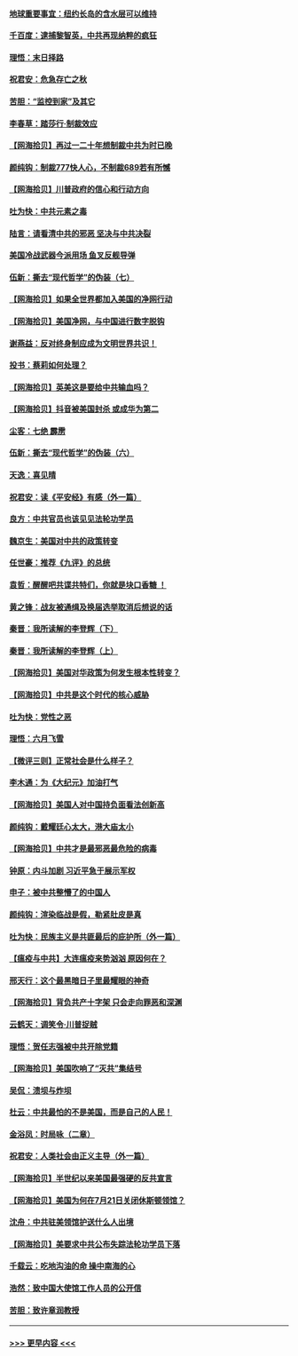 #### [地球重要事宜：纽约长岛的含水层可以维持](../pages/nsc993/n12321844.md?t=08111651) 
#### [千百度：逮捕黎智英，中共再现纳粹的疯狂](../pages/nsc993/n12321777.md?t=08111651) 
#### [理悟：末日择路](../pages/nsc993/n12320812.md?t=08111651) 
#### [祝君安：危急存亡之秋](../pages/nsc993/n12320795.md?t=08111651) 
#### [苦胆：“监控到家”及其它](../pages/nsc993/n12320751.md?t=08111651) 
#### [李春草：踏莎行·制裁效应](../pages/nsc993/n12318290.md?t=08111651) 
#### [【网海拾贝】再过一二十年想制裁中共为时已晚](../pages/nsc993/n12318195.md?t=08111651) 
#### [颜纯钩：制裁777快人心，不制裁689若有所憾](../pages/nsc993/n12316912.md?t=08111651) 
#### [【网海拾贝】川普政府的信心和行动方向](../pages/nsc993/n12316673.md?t=08111651) 
#### [吐为快：中共元素之毒](../pages/nsc993/n12316547.md?t=08111651) 
#### [陆言：请看清中共的邪恶 坚决与中共决裂](../pages/nsc993/n12315784.md?t=08111651) 
#### [美国冷战武器今派用场 鱼叉反舰导弹](../pages/nsc993/n12316258.md?t=08111651) 
#### [伍新：撕去“现代哲学”的伪装（七）](../pages/nsc993/n12315846.md?t=08111651) 
#### [【网海拾贝】如果全世界都加入美国的净网行动](../pages/nsc993/n12315588.md?t=08111651) 
#### [【网海拾贝】美国净网，与中国进行数字脱钩](../pages/nsc993/n12312813.md?t=08111651) 
#### [谢燕益：反对终身制应成为文明世界共识！](../pages/nsc993/n12310465.md?t=08111651) 
#### [投书：蔡莉如何处理？](../pages/nsc993/n12310224.md?t=08111651) 
#### [【网海拾贝】英美这是要给中共输血吗？](../pages/nsc993/n12307646.md?t=08111651) 
#### [【网海拾贝】抖音被美国封杀 或成华为第二](../pages/nsc993/n12305277.md?t=08111651) 
#### [尘客：七绝 霹雳](../pages/nsc993/n12304053.md?t=08111651) 
#### [伍新：撕去“现代哲学”的伪装（六）](../pages/nsc993/n12303243.md?t=08111651) 
#### [天逸：喜见晴](../pages/nsc993/n12303226.md?t=08111651) 
#### [祝君安：读《平安经》有感（外一篇）](../pages/nsc993/n12303170.md?t=08111651) 
#### [良方：中共官员也该见见法轮功学员](../pages/nsc993/n12302985.md?t=08111651) 
#### [魏京生：美国对中共的政策转变](../pages/nsc993/n12302929.md?t=08111651) 
#### [任世豪：推荐《九评》的总统](../pages/nsc993/n12302838.md?t=08111651) 
#### [袁哲：醒醒吧共谍共特们，你就是块口香糖 ！](../pages/nsc993/n12302678.md?t=08111651) 
#### [黄之锋：战友被通缉及换届选举取消后想说的话](../pages/nsc993/n12302681.md?t=08111651) 
#### [秦晋：我所读解的李登辉（下）](../pages/nsc993/n12302171.md?t=08111651) 
#### [秦晋：我所读解的李登辉（上）](../pages/nsc993/n12301979.md?t=08111651) 
#### [【网海拾贝】美国对华政策为何发生根本性转变？](../pages/nsc993/n12302091.md?t=08111651) 
#### [【网海拾贝】中共是这个时代的核心威胁](../pages/nsc993/n12300541.md?t=08111651) 
#### [吐为快：党性之恶](../pages/nsc993/n12300263.md?t=08111651) 
#### [理悟：六月飞雪](../pages/nsc993/n12300243.md?t=08111651) 
#### [【微评三则】正常社会是什么样子？](../pages/nsc993/n12300228.md?t=08111651) 
#### [李木通：为《大纪元》加油打气](../pages/nsc993/n12280363.md?t=08111651) 
#### [【网海拾贝】美国人对中国持负面看法创新高](../pages/nsc993/n12298720.md?t=08111651) 
#### [颜纯钩：戴耀廷心太大，港大庙太小](../pages/nsc993/n12297682.md?t=08111651) 
#### [【网海拾贝】中共才是最邪恶最危险的病毒](../pages/nsc993/n12296470.md?t=08111651) 
#### [钟原：内斗加剧 习近平急于展示军权](../pages/nsc993/n12292544.md?t=08111651) 
#### [申子：被中共整懵了的中国人](../pages/nsc993/n12291389.md?t=08111651) 
#### [颜纯钩：渲染临战是假，勒紧肚皮是真](../pages/nsc993/n12290945.md?t=08111651) 
#### [吐为快：民族主义是共匪最后的庇护所（外一篇）](../pages/nsc993/n12290887.md?t=08111651) 
#### [【瘟疫与中共】大连瘟疫来势汹汹 原因何在？](../pages/nsc993/n12287474.md?t=08111651) 
#### [邢天行：这个最黑暗日子里最耀眼的神奇](../pages/nsc993/n12289882.md?t=08111651) 
#### [【网海拾贝】背负共产十字架 只会走向罪恶和深渊](../pages/nsc993/n12288290.md?t=08111651) 
#### [云鹤天：调笑令·川普捉贼](../pages/nsc993/n12285672.md?t=08111651) 
#### [理悟：贺任志强被中共开除党籍](../pages/nsc993/n12285597.md?t=08111651) 
#### [【网海拾贝】美国吹响了“灭共”集结号](../pages/nsc993/n12284522.md?t=08111651) 
#### [吴侃：溃坝与炸坝](../pages/nsc993/n12283593.md?t=08111651) 
#### [杜云：中共最怕的不是美国，而是自己的人民！](../pages/nsc993/n12282935.md?t=08111651) 
#### [金浴凤：时局咏（二章）](../pages/nsc993/n12282923.md?t=08111651) 
#### [祝君安：人类社会由正义主导（外一篇）](../pages/nsc993/n12282809.md?t=08111651) 
#### [【网海拾贝】半世纪以来美国最强硬的反共宣言](../pages/nsc993/n12282656.md?t=08111651) 
#### [【网海拾贝】美国为何在7月21日关闭休斯顿领馆？](../pages/nsc993/n12279731.md?t=08111651) 
#### [沈舟：中共驻美领馆护送什么人出境](../pages/nsc993/n12278949.md?t=08111651) 
#### [【网海拾贝】美要求中共公布失踪法轮功学员下落](../pages/nsc993/n12277656.md?t=08111651) 
#### [千载云：吃地沟油的命 操中南海的心](../pages/nsc993/n12277533.md?t=08111651) 
#### [浩然：致中国大使馆工作人员的公开信](../pages/nsc993/n12277436.md?t=08111651) 
#### [苦胆：致许章润教授](../pages/nsc993/n12274876.md?t=08111651) 

----
#### [ >>> 更早内容 <<< ](../indexes/nsc993-earlier.md)
